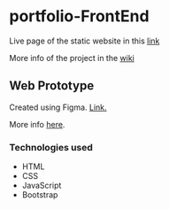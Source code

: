 # portfolio-FrontEnd

Live page of the static website in this [link](https://fedebayer.github.io/portfolio-FrontEnd/index.html)

More info of the project in the [wiki](https://github.com/FedeBayer/portfolio-FrontEnd/wiki)

## Web Prototype

Created using Figma. [Link.](https://www.figma.com/file/F6T63r8owJmT3oLElwKDfM/Portfolio-ArgPrograma?node-id=3088%3A22)

More info [here](https://github.com/FedeBayer/portfolio-FrontEnd/wiki/Development#website-prototype).

### Technologies used

- HTML
- CSS
- JavaScript
- Bootstrap
